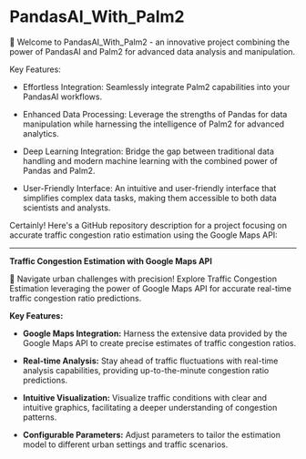 # PandasAI_With_Palm2

🚀 Welcome to PandasAI_With_Palm2 - an innovative project combining the power of PandasAI and Palm2  for advanced data analysis and manipulation.

Key Features:

+ Effortless Integration: Seamlessly integrate Palm2  capabilities into your PandasAI workflows.

+ Enhanced Data Processing: Leverage the strengths of Pandas for data manipulation while harnessing the intelligence of Palm2 for advanced analytics.

+ Deep Learning Integration: Bridge the gap between traditional data handling and modern machine learning with the combined power of Pandas and Palm2.

+ User-Friendly Interface: An intuitive and user-friendly interface that simplifies complex data tasks, making them accessible to both data scientists and analysts.

Certainly! Here's a GitHub repository description for a project focusing on accurate traffic congestion ratio estimation using the Google Maps API:

---

**Traffic Congestion Estimation with Google Maps API**

🚗 Navigate urban challenges with precision! Explore Traffic Congestion Estimation leveraging the power of Google Maps API for accurate real-time traffic congestion ratio predictions.

**Key Features:**

- **Google Maps Integration:** Harness the extensive data provided by the Google Maps API to create precise estimates of traffic congestion ratios.

- **Real-time Analysis:** Stay ahead of traffic fluctuations with real-time analysis capabilities, providing up-to-the-minute congestion ratio predictions.

- **Intuitive Visualization:** Visualize traffic conditions with clear and intuitive graphics, facilitating a deeper understanding of congestion patterns.

- **Configurable Parameters:** Adjust parameters to tailor the estimation model to different urban settings and traffic scenarios.

